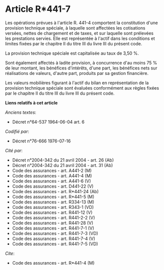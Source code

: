 # Article R*441-7

Les opérations prévues à l'article R. 441-4 comportent la constitution d'une provision technique spéciale, à laquelle sont
affectées les cotisations versées, nettes de chargement et de taxes, et sur laquelle sont prélevées les prestations servies.
Elle est représentée à l'actif dans les conditions et limites fixées par le chapitre II du titre III du livre III du présent
code.

La provision technique spéciale est capitalisée au taux de 3,50 %.

Sont également affectés à ladite provision, à concurrence d'au moins 75 % de leur montant, les bénéfices d'intérêts, d'une
part, les bénéfices nets sur réalisations de valeurs, d'autre part, produits par sa gestion financière.

Les valeurs mobilières figurant à l'actif du bilan en représentation de la provision technique spéciale sont évaluées
conformément aux règles fixées par le chapitre II du titre III du livre III du présent code.

**Liens relatifs à cet article**

_Anciens textes_:

  - Décret n°64-537 1964-06-04 art. 6

_Codifié par_:

  - Décret n°76-666 1976-07-16

_Cité par_:

  - Décret n°2004-342 du 21 avril 2004 - art. 26 (Ab)
  - Décret n°2004-342 du 21 avril 2004 - art. 31 (Ab)
  - Code des assurances - art. A441-2 (M)
  - Code des assurances - art. A441-4 (M)
  - Code des assurances - art. A441-6 (V)
  - Code des assurances - art. D441-22 (V)
  - Code des assurances - art. R*441-24 (Ab)
  - Code des assurances - art. R*441-5 (M)
  - Code des assurances - art. R334-13 (M)
  - Code des assurances - art. R343-1 (VD)
  - Code des assurances - art. R441-12 (V)
  - Code des assurances - art. R441-2-2 (V)
  - Code des assurances - art. R441-28 (V)
  - Code des assurances - art. R441-7-1 (V)
  - Code des assurances - art. R441-7-3 (VD)
  - Code des assurances - art. R441-7-4 (V)
  - Code des assurances - art. R441-7-5 (VD)

_Cite_:

  - Code des assurances - art. R*441-4 (M)
